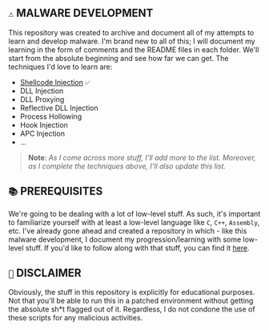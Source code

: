 ## `⚠️` MALWARE DEVELOPMENT

This repository was created to archive and document all of my attempts to learn and develop malware. I'm brand new to all of this; I will document my learning in the form of comments and the README files in each folder. We'll start from the absolute beginning and see how far we can get. The techniques I'd love to learn are:

- [Shellcode Injection](%281%29%20Shellcode%20Injection) `✅`
- DLL Injection
- DLL Proxying
- Reflective DLL Injection
- Process Hollowing
- Hook Injection
- APC Injection
- ...

> **Note**:
> *As I come across more stuff, I'll add more to the list. Moreover, as I complete the techniques above, I'll also update this list.*

## `📚` PREREQUISITES

We're going to be dealing with a lot of low-level stuff. As such, it's important to familiarize yourself with at least a low-level language like `C`, `C++`, `Assembly`, etc. I've already gone ahead and created a repository in which - like this malware development, I document my progression/learning with some low-level stuff. If you'd like to follow along with that stuff, you can find it [here](https://github.com/cr-0w/low-level).

## `🛑` DISCLAIMER

Obviously, the stuff in this repository is explicitly for educational purposes. Not that you'll be able to run this in a patched environment without getting the absolute sh*t flagged out of it. Regardless, I do not condone the use of these scripts for any malicious activities. 
